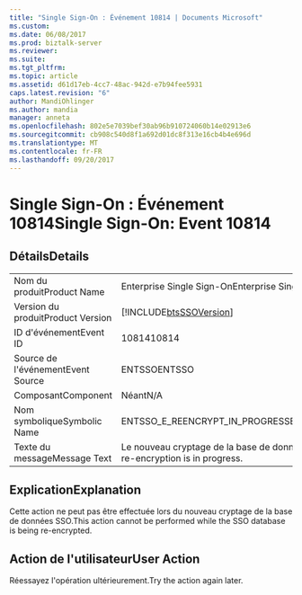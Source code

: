 ```yaml
---
title: "Single Sign-On : Événement 10814 | Documents Microsoft"
ms.custom: 
ms.date: 06/08/2017
ms.prod: biztalk-server
ms.reviewer: 
ms.suite: 
ms.tgt_pltfrm: 
ms.topic: article
ms.assetid: d61d17eb-4cc7-48ac-942d-e7b94fee5931
caps.latest.revision: "6"
author: MandiOhlinger
ms.author: mandia
manager: anneta
ms.openlocfilehash: 802e5e7039bef30ab96b910724060b14e02913e6
ms.sourcegitcommit: cb908c540d8f1a692d01dc8f313e16cb4b4e696d
ms.translationtype: MT
ms.contentlocale: fr-FR
ms.lasthandoff: 09/20/2017
---
```

# <a name="single-sign-on-event-10814"></a><span data-ttu-id="8f157-102">Single Sign-On : Événement 10814</span><span class="sxs-lookup"><span data-stu-id="8f157-102">Single Sign-On: Event 10814</span></span>
## <a name="details"></a><span data-ttu-id="8f157-103">Détails</span><span class="sxs-lookup"><span data-stu-id="8f157-103">Details</span></span>  
  
|||  
|-|-|  
|<span data-ttu-id="8f157-104">Nom du produit</span><span class="sxs-lookup"><span data-stu-id="8f157-104">Product Name</span></span>|<span data-ttu-id="8f157-105">Enterprise Single Sign-On</span><span class="sxs-lookup"><span data-stu-id="8f157-105">Enterprise Single Sign-On</span></span>|  
|<span data-ttu-id="8f157-106">Version du produit</span><span class="sxs-lookup"><span data-stu-id="8f157-106">Product Version</span></span>|[!INCLUDE[btsSSOVersion](../includes/btsssoversion-md.md)]|  
|<span data-ttu-id="8f157-107">ID d'événement</span><span class="sxs-lookup"><span data-stu-id="8f157-107">Event ID</span></span>|<span data-ttu-id="8f157-108">10814</span><span class="sxs-lookup"><span data-stu-id="8f157-108">10814</span></span>|  
|<span data-ttu-id="8f157-109">Source de l'événement</span><span class="sxs-lookup"><span data-stu-id="8f157-109">Event Source</span></span>|<span data-ttu-id="8f157-110">ENTSSO</span><span class="sxs-lookup"><span data-stu-id="8f157-110">ENTSSO</span></span>|  
|<span data-ttu-id="8f157-111">Composant</span><span class="sxs-lookup"><span data-stu-id="8f157-111">Component</span></span>|<span data-ttu-id="8f157-112">Néant</span><span class="sxs-lookup"><span data-stu-id="8f157-112">N/A</span></span>|  
|<span data-ttu-id="8f157-113">Nom symbolique</span><span class="sxs-lookup"><span data-stu-id="8f157-113">Symbolic Name</span></span>|<span data-ttu-id="8f157-114">ENTSSO_E_REENCRYPT_IN_PROGRESS</span><span class="sxs-lookup"><span data-stu-id="8f157-114">ENTSSO_E_REENCRYPT_IN_PROGRESS</span></span>|  
|<span data-ttu-id="8f157-115">Texte du message</span><span class="sxs-lookup"><span data-stu-id="8f157-115">Message Text</span></span>|<span data-ttu-id="8f157-116">Le nouveau cryptage de la base de données SSO est en cours.</span><span class="sxs-lookup"><span data-stu-id="8f157-116">SSO database re-encryption is in progress.</span></span>|  
  
## <a name="explanation"></a><span data-ttu-id="8f157-117">Explication</span><span class="sxs-lookup"><span data-stu-id="8f157-117">Explanation</span></span>  
 <span data-ttu-id="8f157-118">Cette action ne peut pas être effectuée lors du nouveau cryptage de la base de données SSO.</span><span class="sxs-lookup"><span data-stu-id="8f157-118">This action cannot be performed while the SSO database is being re-encrypted.</span></span>  
  
## <a name="user-action"></a><span data-ttu-id="8f157-119">Action de l'utilisateur</span><span class="sxs-lookup"><span data-stu-id="8f157-119">User Action</span></span>  
 <span data-ttu-id="8f157-120">Réessayez l'opération ultérieurement.</span><span class="sxs-lookup"><span data-stu-id="8f157-120">Try the action again later.</span></span>